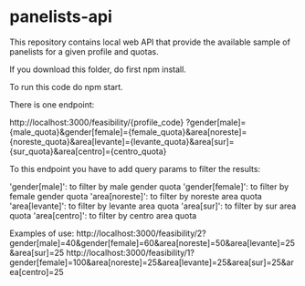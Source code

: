 # panelists-api

This repository contains local web API that provide the available sample of panelists for a given profile and quotas.

If you download this folder, do first npm install.

To run this code do npm start.

There is one endpoint:

http://localhost:3000/feasibility/{profile_code}
?gender[male]={male_quota}&gender[female]={female_quota}&area[noreste]={noreste_quota}&area[levante]={levante_quota}&area[sur]={sur_quota}&area[centro]={centro_quota}

To this endpoint you have to add query params to filter the results:

'gender[male]': to filter by male gender quota
'gender[female]': to filter by female gender quota
'area[noreste]': to filter by noreste area quota
'area[levante]': to filter by levante area quota
'area[sur]': to filter by sur area quota
'area[centro]': to filter by centro area quota

Examples of use:
http://localhost:3000/feasibility/2?gender[male]=40&gender[female]=60&area[noreste]=50&area[levante]=25&area[sur]=25
http://localhost:3000/feasibility/1?gender[female]=100&area[noreste]=25&area[levante]=25&area[sur]=25&area[centro]=25
